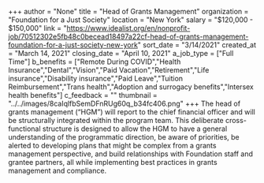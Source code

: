 +++
author = "None"
title = "Head of Grants Management"
organization = "Foundation for a Just Society"
location = "New York"
salary = "$120,000 - $150,000"
link = "https://www.idealist.org/en/nonprofit-job/70512302e5fb48c0becead18497a22cf-head-of-grants-management-foundation-for-a-just-society-new-york"
sort_date = "3/14/2021"
created_at = "March 14, 2021"
closing_date = "April 10, 2021"
a_job_type = ["Full Time"]
b_benefits = ["Remote During COVID","Health Insurance","Dental","Vision","Paid Vacation","Retirement","Life insurance","Disability insurance","Paid Leave","Tuition Reimbursement","Trans health","Adoption and surrogacy benefits","Intersex health benefits"]
c_feedback = ""
thumbnail = "../../images/8caIqlfbSemDFnRUg60q_b34fc406.png"
+++
The head of grants management (“HGM”) will report to the chief financial officer and will be structurally integrated within the program team. This deliberate cross-functional structure is designed to allow the HGM to have a general understanding of the programmatic direction, be aware of priorities, be alerted to developing plans that might be complex from a grants management perspective, and build relationships with Foundation staff and grantee partners, all while implementing best practices in grants management and compliance.